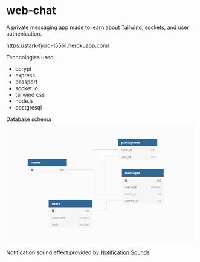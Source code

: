 # web-chat

A private messaging app made to learn about Tailwind, sockets, and user authenication.

https://stark-fjord-15561.herokuapp.com/

Technologies used:
* bcrypt
* express
* passport
* socket.io
* tailwind css
* node.js
* postgresql

Database schema
<img src="https://github.com/knsanchez0001/web-chat/blob/main/schema.png" width="500" />

Notification sound effect provided by [Notification Sounds](https://notificationsounds.com/notification-sounds/elegant-notification-sound) 
